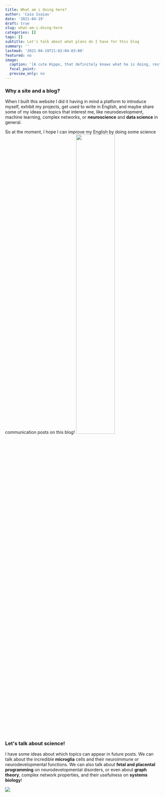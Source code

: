 ```yaml
---
title: What am i doing here?
author: 'Caio Isaias'
date: '2021-04-19'
draft: true
slug: what-am-i-doing-here
categories: []
tags: []
subtitle: Let's talk about what plans do I have for this blog 
summary: ''
lastmod: '2021-04-19T21:02:04-03:00'
featured: no
image:
  caption: '[A cute Hippo, that definitely knows what he is doing, resting in the hot sun by Tim De Pauw](https://unsplash.com/photos/SBYsc1gsA-M)'
  focal_point: 
  preview_only: no
---
```


### Why a site and a blog?

When I built this website I did it having in mind a platform to introduce myself, exhibit my projects, get used to write in English, and maybe share some of my ideas on topics that interest me, like neurodevelopment, machine learning, complex networks, or **neuroscience** and **data science** in general.

So at the moment, I hope I can improve my English by doing some science communication posts on this blog!
<img src=https://media.giphy.com/media/XIqCQx02E1U9W/giphy.gif width="50%">


### Let's talk about science!

I have some ideas about which topics can appear in future posts. We can talk about the incredible **microglia** cells and their neuroimmune or neurodevelopmental functions. We can also talk about **fetal and placental programming** on neurodevelopmental disorders, or even about **graph theory**, complex network properties, and their usefulness on **systems biology**!

![](https://media.giphy.com/media/l0HlKrB02QY0f1mbm/giphy.gif)


